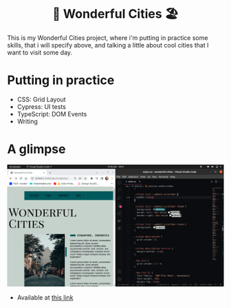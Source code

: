 <h1 align="center">🌆 Wonderful Cities 🏖️</h1>

  This is my Wonderful Cities project, where i'm putting in practice some skills, that i will specify above, and talking a little about cool cities that I want to visit some day.

<h1>Putting in practice</h1>

- CSS: Grid Layout
- Cypress: UI tests
- TypeScript: DOM Events
- Writing

<h1>A glimpse</h1>

![Example](assets/example.png)

- Available at <a href="https://guihtryb.github.io/wonderful-cities/">this link</a>
